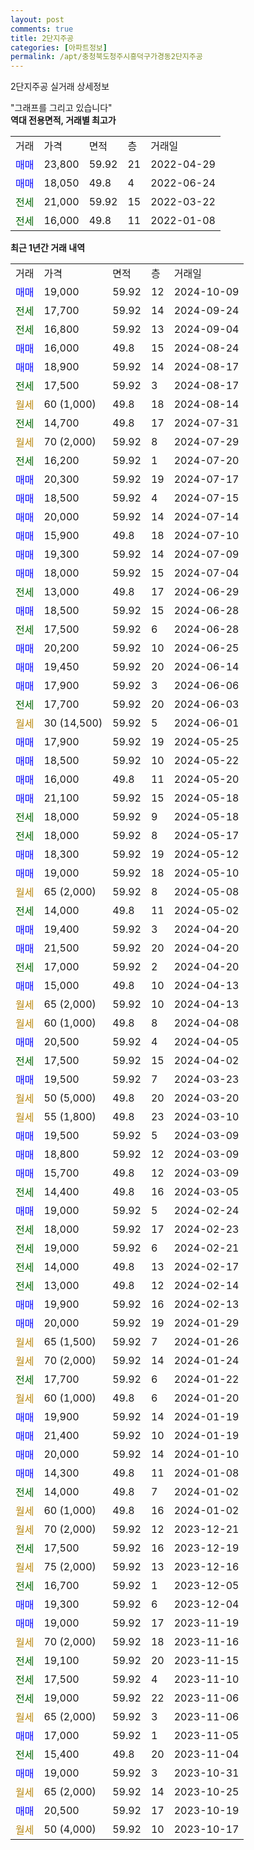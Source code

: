 ```yaml
---
layout: post
comments: true
title: 2단지주공
categories: [아파트정보]
permalink: /apt/충청북도청주시흥덕구가경동2단지주공
---
```


2단지주공 실거래 상세정보

<script type="text/javascript">
  google.charts.load('current', {'packages':['line', 'corechart']});
  google.charts.setOnLoadCallback(drawChart);

  function drawChart() {
    var data = new google.visualization.DataTable();
    data.addColumn('date', '거래일');
    data.addColumn('number', "매매");
    data.addColumn('number', "전세");
    data.addColumn('number', "전매");

    data.addRows([[new Date(Date.parse("2024-10-09")), 19000, null, null], [new Date(Date.parse("2024-09-24")), null, 17700, null], [new Date(Date.parse("2024-09-04")), null, 16800, null], [new Date(Date.parse("2024-08-24")), 16000, null, null], [new Date(Date.parse("2024-08-17")), 18900, null, null], [new Date(Date.parse("2024-08-17")), null, 17500, null], [new Date(Date.parse("2024-08-14")), null, null, null], [new Date(Date.parse("2024-07-31")), null, 14700, null], [new Date(Date.parse("2024-07-29")), null, null, null], [new Date(Date.parse("2024-07-20")), null, 16200, null], [new Date(Date.parse("2024-07-17")), 20300, null, null], [new Date(Date.parse("2024-07-15")), 18500, null, null], [new Date(Date.parse("2024-07-14")), 20000, null, null], [new Date(Date.parse("2024-07-10")), 15900, null, null], [new Date(Date.parse("2024-07-09")), 19300, null, null], [new Date(Date.parse("2024-07-04")), 18000, null, null], [new Date(Date.parse("2024-06-29")), null, 13000, null], [new Date(Date.parse("2024-06-28")), 18500, null, null], [new Date(Date.parse("2024-06-28")), null, 17500, null], [new Date(Date.parse("2024-06-25")), 20200, null, null], [new Date(Date.parse("2024-06-14")), 19450, null, null], [new Date(Date.parse("2024-06-06")), 17900, null, null], [new Date(Date.parse("2024-06-03")), null, 17700, null], [new Date(Date.parse("2024-06-01")), null, null, null], [new Date(Date.parse("2024-05-25")), 17900, null, null], [new Date(Date.parse("2024-05-22")), 18500, null, null], [new Date(Date.parse("2024-05-20")), 16000, null, null], [new Date(Date.parse("2024-05-18")), 21100, null, null], [new Date(Date.parse("2024-05-18")), null, 18000, null], [new Date(Date.parse("2024-05-17")), null, 18000, null], [new Date(Date.parse("2024-05-12")), 18300, null, null], [new Date(Date.parse("2024-05-10")), 19000, null, null], [new Date(Date.parse("2024-05-08")), null, null, null], [new Date(Date.parse("2024-05-02")), null, 14000, null], [new Date(Date.parse("2024-04-20")), 19400, null, null], [new Date(Date.parse("2024-04-20")), 21500, null, null], [new Date(Date.parse("2024-04-20")), null, 17000, null], [new Date(Date.parse("2024-04-13")), 15000, null, null], [new Date(Date.parse("2024-04-13")), null, null, null], [new Date(Date.parse("2024-04-08")), null, null, null], [new Date(Date.parse("2024-04-05")), 20500, null, null], [new Date(Date.parse("2024-04-02")), null, 17500, null], [new Date(Date.parse("2024-03-23")), 19500, null, null], [new Date(Date.parse("2024-03-20")), null, null, null], [new Date(Date.parse("2024-03-10")), null, null, null], [new Date(Date.parse("2024-03-09")), 19500, null, null], [new Date(Date.parse("2024-03-09")), 18800, null, null], [new Date(Date.parse("2024-03-09")), 15700, null, null], [new Date(Date.parse("2024-03-05")), null, 14400, null], [new Date(Date.parse("2024-02-24")), 19000, null, null], [new Date(Date.parse("2024-02-23")), null, 18000, null], [new Date(Date.parse("2024-02-21")), null, 19000, null], [new Date(Date.parse("2024-02-17")), null, 14000, null], [new Date(Date.parse("2024-02-14")), null, 13000, null], [new Date(Date.parse("2024-02-13")), 19900, null, null], [new Date(Date.parse("2024-01-29")), 20000, null, null], [new Date(Date.parse("2024-01-26")), null, null, null], [new Date(Date.parse("2024-01-24")), null, null, null], [new Date(Date.parse("2024-01-22")), null, 17700, null], [new Date(Date.parse("2024-01-20")), null, null, null], [new Date(Date.parse("2024-01-19")), 19900, null, null], [new Date(Date.parse("2024-01-19")), 21400, null, null], [new Date(Date.parse("2024-01-10")), 20000, null, null], [new Date(Date.parse("2024-01-08")), 14300, null, null], [new Date(Date.parse("2024-01-02")), null, 14000, null], [new Date(Date.parse("2024-01-02")), null, null, null], [new Date(Date.parse("2023-12-21")), null, null, null], [new Date(Date.parse("2023-12-19")), null, 17500, null], [new Date(Date.parse("2023-12-16")), null, null, null], [new Date(Date.parse("2023-12-05")), null, 16700, null], [new Date(Date.parse("2023-12-04")), 19300, null, null], [new Date(Date.parse("2023-11-19")), 19000, null, null], [new Date(Date.parse("2023-11-16")), null, null, null], [new Date(Date.parse("2023-11-15")), null, 19100, null], [new Date(Date.parse("2023-11-10")), null, 17500, null], [new Date(Date.parse("2023-11-06")), null, 19000, null], [new Date(Date.parse("2023-11-06")), null, null, null], [new Date(Date.parse("2023-11-05")), 17000, null, null], [new Date(Date.parse("2023-11-04")), null, 15400, null], [new Date(Date.parse("2023-10-31")), 19000, null, null], [new Date(Date.parse("2023-10-25")), null, null, null], [new Date(Date.parse("2023-10-19")), 20500, null, null], [new Date(Date.parse("2023-10-17")), null, null, null]]);

    var options = {
      hAxis: {
        format: 'yyyy/MM/dd'
      },    
      lineWidth: 0,
      pointsVisible: true,    
      title: '최근 1년간 유형별 실거래가 분포',
      legend: { position: 'bottom' }
    };

    var formatter = new google.visualization.NumberFormat({pattern:'###,###'} );
    formatter.format(data, 1);
    formatter.format(data, 2);
    
    setTimeout(function() {
        var chart = new google.visualization.LineChart(document.getElementById('columnchart_material'));
        chart.draw(data, (options));
        document.getElementById('loading').style.display = 'none';
    }, 200);
  }
</script>


<div id="loading" style="z-index:20; display: block; margin-left: 0px">"그래프를 그리고 있습니다"</div>
<div id="columnchart_material" style="width: 95%; margin-left: 0px; display: block"></div>
<!-- contents start -->
<b>역대 전용면적, 거래별 최고가</b>
<table class="sortable">
    <tr>
      <td>거래</td>
      <td>가격</td>
      <td>면적</td>
      <td>층</td>
      <td>거래일</td>
    </tr>
        <tr>
          <td><a style="color: blue">매매</a></td>
          <td>23,800</td>
          <td>59.92</td>
          <td>21</td>
          <td>2022-04-29</td>
        </tr>            <tr>
          <td><a style="color: blue">매매</a></td>
          <td>18,050</td>
          <td>49.8</td>
          <td>4</td>
          <td>2022-06-24</td>
        </tr>        
        <tr>
              <td><a style="color: darkgreen">전세</a></td>
              <td>21,000</td>
              <td>59.92</td>
              <td>15</td>
              <td>2022-03-22</td>
            </tr>            <tr>
              <td><a style="color: darkgreen">전세</a></td>
              <td>16,000</td>
              <td>49.8</td>
              <td>11</td>
              <td>2022-01-08</td>
            </tr>        
    
</table>

<b>최근 1년간 거래 내역</b>

<table class="sortable">
    <tr>
      <td>거래</td>
      <td>가격</td>
      <td>면적</td>
      <td>층</td>
      <td>거래일</td>
    </tr>
    <tr>
      <td><a style="color: blue">매매</a></td>
      <td>19,000</td>
      <td>59.92</td>
      <td>12</td>
      <td>2024-10-09</td>
    </tr>          <tr>
      <td><a style="color: darkgreen">전세</a></td>
      <td>17,700</td>
      <td>59.92</td>
      <td>14</td>
      <td>2024-09-24</td>
    </tr>          <tr>
      <td><a style="color: darkgreen">전세</a></td>
      <td>16,800</td>
      <td>59.92</td>
      <td>13</td>
      <td>2024-09-04</td>
    </tr>          <tr>
      <td><a style="color: blue">매매</a></td>
      <td>16,000</td>
      <td>49.8</td>
      <td>15</td>
      <td>2024-08-24</td>
    </tr>          <tr>
      <td><a style="color: blue">매매</a></td>
      <td>18,900</td>
      <td>59.92</td>
      <td>14</td>
      <td>2024-08-17</td>
    </tr>          <tr>
      <td><a style="color: darkgreen">전세</a></td>
      <td>17,500</td>
      <td>59.92</td>
      <td>3</td>
      <td>2024-08-17</td>
    </tr>          <tr>
      <td><a style="color: darkgoldenrod">월세</a></td>
      <td>60 (1,000)</td>
      <td>49.8</td>
      <td>18</td>
      <td>2024-08-14</td>
    </tr>          <tr>
      <td><a style="color: darkgreen">전세</a></td>
      <td>14,700</td>
      <td>49.8</td>
      <td>17</td>
      <td>2024-07-31</td>
    </tr>          <tr>
      <td><a style="color: darkgoldenrod">월세</a></td>
      <td>70 (2,000)</td>
      <td>59.92</td>
      <td>8</td>
      <td>2024-07-29</td>
    </tr>          <tr>
      <td><a style="color: darkgreen">전세</a></td>
      <td>16,200</td>
      <td>59.92</td>
      <td>1</td>
      <td>2024-07-20</td>
    </tr>          <tr>
      <td><a style="color: blue">매매</a></td>
      <td>20,300</td>
      <td>59.92</td>
      <td>19</td>
      <td>2024-07-17</td>
    </tr>          <tr>
      <td><a style="color: blue">매매</a></td>
      <td>18,500</td>
      <td>59.92</td>
      <td>4</td>
      <td>2024-07-15</td>
    </tr>          <tr>
      <td><a style="color: blue">매매</a></td>
      <td>20,000</td>
      <td>59.92</td>
      <td>14</td>
      <td>2024-07-14</td>
    </tr>          <tr>
      <td><a style="color: blue">매매</a></td>
      <td>15,900</td>
      <td>49.8</td>
      <td>18</td>
      <td>2024-07-10</td>
    </tr>          <tr>
      <td><a style="color: blue">매매</a></td>
      <td>19,300</td>
      <td>59.92</td>
      <td>14</td>
      <td>2024-07-09</td>
    </tr>          <tr>
      <td><a style="color: blue">매매</a></td>
      <td>18,000</td>
      <td>59.92</td>
      <td>15</td>
      <td>2024-07-04</td>
    </tr>          <tr>
      <td><a style="color: darkgreen">전세</a></td>
      <td>13,000</td>
      <td>49.8</td>
      <td>17</td>
      <td>2024-06-29</td>
    </tr>          <tr>
      <td><a style="color: blue">매매</a></td>
      <td>18,500</td>
      <td>59.92</td>
      <td>15</td>
      <td>2024-06-28</td>
    </tr>          <tr>
      <td><a style="color: darkgreen">전세</a></td>
      <td>17,500</td>
      <td>59.92</td>
      <td>6</td>
      <td>2024-06-28</td>
    </tr>          <tr>
      <td><a style="color: blue">매매</a></td>
      <td>20,200</td>
      <td>59.92</td>
      <td>10</td>
      <td>2024-06-25</td>
    </tr>          <tr>
      <td><a style="color: blue">매매</a></td>
      <td>19,450</td>
      <td>59.92</td>
      <td>20</td>
      <td>2024-06-14</td>
    </tr>          <tr>
      <td><a style="color: blue">매매</a></td>
      <td>17,900</td>
      <td>59.92</td>
      <td>3</td>
      <td>2024-06-06</td>
    </tr>          <tr>
      <td><a style="color: darkgreen">전세</a></td>
      <td>17,700</td>
      <td>59.92</td>
      <td>20</td>
      <td>2024-06-03</td>
    </tr>          <tr>
      <td><a style="color: darkgoldenrod">월세</a></td>
      <td>30 (14,500)</td>
      <td>59.92</td>
      <td>5</td>
      <td>2024-06-01</td>
    </tr>          <tr>
      <td><a style="color: blue">매매</a></td>
      <td>17,900</td>
      <td>59.92</td>
      <td>19</td>
      <td>2024-05-25</td>
    </tr>          <tr>
      <td><a style="color: blue">매매</a></td>
      <td>18,500</td>
      <td>59.92</td>
      <td>10</td>
      <td>2024-05-22</td>
    </tr>          <tr>
      <td><a style="color: blue">매매</a></td>
      <td>16,000</td>
      <td>49.8</td>
      <td>11</td>
      <td>2024-05-20</td>
    </tr>          <tr>
      <td><a style="color: blue">매매</a></td>
      <td>21,100</td>
      <td>59.92</td>
      <td>15</td>
      <td>2024-05-18</td>
    </tr>          <tr>
      <td><a style="color: darkgreen">전세</a></td>
      <td>18,000</td>
      <td>59.92</td>
      <td>9</td>
      <td>2024-05-18</td>
    </tr>          <tr>
      <td><a style="color: darkgreen">전세</a></td>
      <td>18,000</td>
      <td>59.92</td>
      <td>8</td>
      <td>2024-05-17</td>
    </tr>          <tr>
      <td><a style="color: blue">매매</a></td>
      <td>18,300</td>
      <td>59.92</td>
      <td>19</td>
      <td>2024-05-12</td>
    </tr>          <tr>
      <td><a style="color: blue">매매</a></td>
      <td>19,000</td>
      <td>59.92</td>
      <td>18</td>
      <td>2024-05-10</td>
    </tr>          <tr>
      <td><a style="color: darkgoldenrod">월세</a></td>
      <td>65 (2,000)</td>
      <td>59.92</td>
      <td>8</td>
      <td>2024-05-08</td>
    </tr>          <tr>
      <td><a style="color: darkgreen">전세</a></td>
      <td>14,000</td>
      <td>49.8</td>
      <td>11</td>
      <td>2024-05-02</td>
    </tr>          <tr>
      <td><a style="color: blue">매매</a></td>
      <td>19,400</td>
      <td>59.92</td>
      <td>3</td>
      <td>2024-04-20</td>
    </tr>          <tr>
      <td><a style="color: blue">매매</a></td>
      <td>21,500</td>
      <td>59.92</td>
      <td>20</td>
      <td>2024-04-20</td>
    </tr>          <tr>
      <td><a style="color: darkgreen">전세</a></td>
      <td>17,000</td>
      <td>59.92</td>
      <td>2</td>
      <td>2024-04-20</td>
    </tr>          <tr>
      <td><a style="color: blue">매매</a></td>
      <td>15,000</td>
      <td>49.8</td>
      <td>10</td>
      <td>2024-04-13</td>
    </tr>          <tr>
      <td><a style="color: darkgoldenrod">월세</a></td>
      <td>65 (2,000)</td>
      <td>59.92</td>
      <td>10</td>
      <td>2024-04-13</td>
    </tr>          <tr>
      <td><a style="color: darkgoldenrod">월세</a></td>
      <td>60 (1,000)</td>
      <td>49.8</td>
      <td>8</td>
      <td>2024-04-08</td>
    </tr>          <tr>
      <td><a style="color: blue">매매</a></td>
      <td>20,500</td>
      <td>59.92</td>
      <td>4</td>
      <td>2024-04-05</td>
    </tr>          <tr>
      <td><a style="color: darkgreen">전세</a></td>
      <td>17,500</td>
      <td>59.92</td>
      <td>15</td>
      <td>2024-04-02</td>
    </tr>          <tr>
      <td><a style="color: blue">매매</a></td>
      <td>19,500</td>
      <td>59.92</td>
      <td>7</td>
      <td>2024-03-23</td>
    </tr>          <tr>
      <td><a style="color: darkgoldenrod">월세</a></td>
      <td>50 (5,000)</td>
      <td>49.8</td>
      <td>20</td>
      <td>2024-03-20</td>
    </tr>          <tr>
      <td><a style="color: darkgoldenrod">월세</a></td>
      <td>55 (1,800)</td>
      <td>49.8</td>
      <td>23</td>
      <td>2024-03-10</td>
    </tr>          <tr>
      <td><a style="color: blue">매매</a></td>
      <td>19,500</td>
      <td>59.92</td>
      <td>5</td>
      <td>2024-03-09</td>
    </tr>          <tr>
      <td><a style="color: blue">매매</a></td>
      <td>18,800</td>
      <td>59.92</td>
      <td>12</td>
      <td>2024-03-09</td>
    </tr>          <tr>
      <td><a style="color: blue">매매</a></td>
      <td>15,700</td>
      <td>49.8</td>
      <td>12</td>
      <td>2024-03-09</td>
    </tr>          <tr>
      <td><a style="color: darkgreen">전세</a></td>
      <td>14,400</td>
      <td>49.8</td>
      <td>16</td>
      <td>2024-03-05</td>
    </tr>          <tr>
      <td><a style="color: blue">매매</a></td>
      <td>19,000</td>
      <td>59.92</td>
      <td>5</td>
      <td>2024-02-24</td>
    </tr>          <tr>
      <td><a style="color: darkgreen">전세</a></td>
      <td>18,000</td>
      <td>59.92</td>
      <td>17</td>
      <td>2024-02-23</td>
    </tr>          <tr>
      <td><a style="color: darkgreen">전세</a></td>
      <td>19,000</td>
      <td>59.92</td>
      <td>6</td>
      <td>2024-02-21</td>
    </tr>          <tr>
      <td><a style="color: darkgreen">전세</a></td>
      <td>14,000</td>
      <td>49.8</td>
      <td>13</td>
      <td>2024-02-17</td>
    </tr>          <tr>
      <td><a style="color: darkgreen">전세</a></td>
      <td>13,000</td>
      <td>49.8</td>
      <td>12</td>
      <td>2024-02-14</td>
    </tr>          <tr>
      <td><a style="color: blue">매매</a></td>
      <td>19,900</td>
      <td>59.92</td>
      <td>16</td>
      <td>2024-02-13</td>
    </tr>          <tr>
      <td><a style="color: blue">매매</a></td>
      <td>20,000</td>
      <td>59.92</td>
      <td>19</td>
      <td>2024-01-29</td>
    </tr>          <tr>
      <td><a style="color: darkgoldenrod">월세</a></td>
      <td>65 (1,500)</td>
      <td>59.92</td>
      <td>7</td>
      <td>2024-01-26</td>
    </tr>          <tr>
      <td><a style="color: darkgoldenrod">월세</a></td>
      <td>70 (2,000)</td>
      <td>59.92</td>
      <td>14</td>
      <td>2024-01-24</td>
    </tr>          <tr>
      <td><a style="color: darkgreen">전세</a></td>
      <td>17,700</td>
      <td>59.92</td>
      <td>6</td>
      <td>2024-01-22</td>
    </tr>          <tr>
      <td><a style="color: darkgoldenrod">월세</a></td>
      <td>60 (1,000)</td>
      <td>49.8</td>
      <td>6</td>
      <td>2024-01-20</td>
    </tr>          <tr>
      <td><a style="color: blue">매매</a></td>
      <td>19,900</td>
      <td>59.92</td>
      <td>14</td>
      <td>2024-01-19</td>
    </tr>          <tr>
      <td><a style="color: blue">매매</a></td>
      <td>21,400</td>
      <td>59.92</td>
      <td>10</td>
      <td>2024-01-19</td>
    </tr>          <tr>
      <td><a style="color: blue">매매</a></td>
      <td>20,000</td>
      <td>59.92</td>
      <td>14</td>
      <td>2024-01-10</td>
    </tr>          <tr>
      <td><a style="color: blue">매매</a></td>
      <td>14,300</td>
      <td>49.8</td>
      <td>11</td>
      <td>2024-01-08</td>
    </tr>          <tr>
      <td><a style="color: darkgreen">전세</a></td>
      <td>14,000</td>
      <td>49.8</td>
      <td>7</td>
      <td>2024-01-02</td>
    </tr>          <tr>
      <td><a style="color: darkgoldenrod">월세</a></td>
      <td>60 (1,000)</td>
      <td>49.8</td>
      <td>16</td>
      <td>2024-01-02</td>
    </tr>          <tr>
      <td><a style="color: darkgoldenrod">월세</a></td>
      <td>70 (2,000)</td>
      <td>59.92</td>
      <td>12</td>
      <td>2023-12-21</td>
    </tr>          <tr>
      <td><a style="color: darkgreen">전세</a></td>
      <td>17,500</td>
      <td>59.92</td>
      <td>16</td>
      <td>2023-12-19</td>
    </tr>          <tr>
      <td><a style="color: darkgoldenrod">월세</a></td>
      <td>75 (2,000)</td>
      <td>59.92</td>
      <td>13</td>
      <td>2023-12-16</td>
    </tr>          <tr>
      <td><a style="color: darkgreen">전세</a></td>
      <td>16,700</td>
      <td>59.92</td>
      <td>1</td>
      <td>2023-12-05</td>
    </tr>          <tr>
      <td><a style="color: blue">매매</a></td>
      <td>19,300</td>
      <td>59.92</td>
      <td>6</td>
      <td>2023-12-04</td>
    </tr>          <tr>
      <td><a style="color: blue">매매</a></td>
      <td>19,000</td>
      <td>59.92</td>
      <td>17</td>
      <td>2023-11-19</td>
    </tr>          <tr>
      <td><a style="color: darkgoldenrod">월세</a></td>
      <td>70 (2,000)</td>
      <td>59.92</td>
      <td>18</td>
      <td>2023-11-16</td>
    </tr>          <tr>
      <td><a style="color: darkgreen">전세</a></td>
      <td>19,100</td>
      <td>59.92</td>
      <td>20</td>
      <td>2023-11-15</td>
    </tr>          <tr>
      <td><a style="color: darkgreen">전세</a></td>
      <td>17,500</td>
      <td>59.92</td>
      <td>4</td>
      <td>2023-11-10</td>
    </tr>          <tr>
      <td><a style="color: darkgreen">전세</a></td>
      <td>19,000</td>
      <td>59.92</td>
      <td>22</td>
      <td>2023-11-06</td>
    </tr>          <tr>
      <td><a style="color: darkgoldenrod">월세</a></td>
      <td>65 (2,000)</td>
      <td>59.92</td>
      <td>3</td>
      <td>2023-11-06</td>
    </tr>          <tr>
      <td><a style="color: blue">매매</a></td>
      <td>17,000</td>
      <td>59.92</td>
      <td>1</td>
      <td>2023-11-05</td>
    </tr>          <tr>
      <td><a style="color: darkgreen">전세</a></td>
      <td>15,400</td>
      <td>49.8</td>
      <td>20</td>
      <td>2023-11-04</td>
    </tr>          <tr>
      <td><a style="color: blue">매매</a></td>
      <td>19,000</td>
      <td>59.92</td>
      <td>3</td>
      <td>2023-10-31</td>
    </tr>          <tr>
      <td><a style="color: darkgoldenrod">월세</a></td>
      <td>65 (2,000)</td>
      <td>59.92</td>
      <td>14</td>
      <td>2023-10-25</td>
    </tr>          <tr>
      <td><a style="color: blue">매매</a></td>
      <td>20,500</td>
      <td>59.92</td>
      <td>17</td>
      <td>2023-10-19</td>
    </tr>          <tr>
      <td><a style="color: darkgoldenrod">월세</a></td>
      <td>50 (4,000)</td>
      <td>59.92</td>
      <td>10</td>
      <td>2023-10-17</td>
    </tr>      </table>
<!-- contents end -->    

